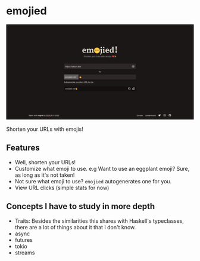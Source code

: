 # emojied

<p align="center">
  <img src="emojied.png" />
</p>

Shorten your URLs with emojis!

## Features

- Well, shorten your URLs!
- Customize what emoji to use. e.g Want to use an eggplant emoji? Sure, as long
  as it's not taken!
- Not sure what emoji to use? `emojied` autogenerates one for you.
- View URL clicks (simple stats for now)

## Concepts I have to study in more depth

- Traits: Besides the similarities this shares with Haskell's typeclasses, there
  are a lot of things about it that I don't know.
- async
- futures
- tokio
- streams
